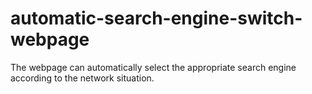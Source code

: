 # automatic-search-engine-switch-webpage
The webpage can automatically select the appropriate search engine according to the network situation.
